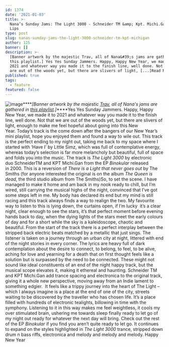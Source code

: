 ```yaml
---
id: 1374
date: '2021-01-03'
title: >-
  Nana’s Sunday Jams: The Light 3000 - Schneider TM &amp; Kpt. Michi.Gan - Loose
  Lips
type: post
slug: nanas-sunday-jams-the-light-3000-schneider-tm-kpt-michigan
author: 125
banner: []
description: >-
  [Banner artwork by the majestic Trav, all of Nana&#39;s jams are gathered in
  this playlist.] Yes Yes Sunday Jammers. Happy, Happy New Year, we made it to
  2021 and whatever way you made it to the finish line, well done. Not that we
  are out of the woods yet, but there are slivers of light, [...]Read More...
published: true
tags:
  - feature
featured: false
---
```

![image](../undefined)****_\[Banner artwork by the majestic [Trav](https://www.backdownwarchild.co.uk/), all of Nana's jams are gathered in [this playlist](https://open.spotify.com/playlist/12UoQ8ov5i6P8BIfm2lOjS?si=jarAn1CXSEuYB9vAxJidOg).\]_****Yes Yes Sunday Jammers. Happy, Happy New Year, we made it to 2021 and whatever way you made it to the finish line, well done. Not that we are out of the woods yet, but there are slivers of light, enough to make me feel hopeful about going into this New Year. Today’s track is the come down after the bangers of our New Year’s mini playlist, hope you enjoyed them and found a way to wile out. This track is the perfect ending to my night out, taking me back to my space where I started with ‘Have I’ by Little Simz, which was full of contemplative energy, whereas today’s selection is far more melancholy but beautiful, full of space and folds you into the music. The track is _The Light 3000_ by electronic duo SchneiderTM and KPT Michi.Gan from the EP _Binokular_ released in 2000. This is a reversion of _There is a Light that never goes out_ by The Smiths (for anyone interested the original is on the album _The Queen is dead_, the third studio album from The Smiths)So, to set the scene. I have managed to make it home and am back in my nook ready to chill, but I’m wired, still carrying the musical highs of the night, convinced that I’ve got some steps left in me. My body has declared its end but my mind is still racing and this track always finds a way to realign the two. My favourite way to listen to this is lying down, the curtains open, if I’m lucky  it’s a clear night, clear enough to see the stars, it’s that perfect moment before evening hands back to day, when the dying lights of the stars meet the early colours of day and for a short while the sky is a kaleidoscope, chaotic and beautiful. From the start of the track there is a perfect interplay between the stripped back electric beats matched by a metallic that just sings. The listener is taken on a journey through an urban city at night, littered with end of the night stories in every corner. The lyrics are heavy full of dark contemplation about the desire to connect, to belong, to feel, to be alive, aching for love and yearning for a death that on first thought feels like a solution but is surpassed by the need to be connected. These might not sound like ideal constituents of an end of the night happy track, but the musical scope elevates it, making it ethereal and haunting. Schneider TM and KPT Michi.Gan add trance spacing and electronica to the original track, giving it a whole new perspective, moving away from an Indie lament to something edgier.  It feels like a trippy journey into the heart of The Light – which I always imagine is a place at the end of one of the city, streets waiting to be discovered by the traveller who has chosen life. It’s a place filled with hundreds of electronic tealights, billowing in time with the symphony. Listening to it in this way makes me feel weightless, it cools my over stimulated brain, ushering me towards sleep finally ready to let go of my night out ready for whatever the next day will bring. Check out the rest of the EP _Binokular_ if you find you aren’t quite ready to let go. It continues to expand on the styles highlighted in _The Light 3000_ trance, stripped down drum n bass riffs, electronica and melody and melody and melody. Happy New Year